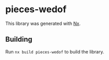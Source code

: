 # pieces-wedof

This library was generated with [Nx](https://nx.dev).

## Building

Run `nx build pieces-wedof` to build the library.
